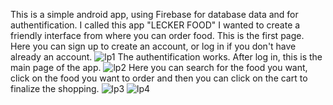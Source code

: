 This is a simple android app, using Firebase for database data and for authentification.
I called this app "LECKER FOOD" 
I wanted to create a friendly interface from where you can order food.
This is the first page. Here you can sign up to create an account, or log in if you don't have already an account.
![lp1](https://github.com/ghicajanuoana/LeckerFood/assets/105906959/9269edda-9aa1-4554-9b3e-11c8a002b0d2)
The authentification works. 
After log in, this is the main page of the app.
![lp2](https://github.com/ghicajanuoana/LeckerFood/assets/105906959/426b420c-8fff-42de-97e1-5cfb71bdde72)
Here you can search for the food you want, click on the food you want to order and then you can click on the cart to finalize the shopping.
![lp3](https://github.com/ghicajanuoana/LeckerFood/assets/105906959/08cc4289-1fbf-4309-881c-c7930190311e)
![lp4](https://github.com/ghicajanuoana/LeckerFood/assets/105906959/7bd2fa1c-4025-40f5-8434-d7ec50ae6ef0)
